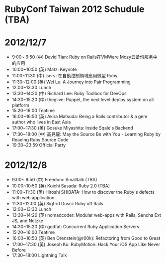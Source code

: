 RubyConf Taiwan 2012 Schudule (TBA)
==

2012/12/7
===

* 9:00~ 9:50 (中) David Tian: Ruby on Rails在VMWare Mozy云备份服务中的应用
* 10:00~10:50 (英) Matz: Keynote
* 11:00~11:30 (中) jserv: 在自動控制領域應用微型 Ruby
* 11:30~12:00 (英) Wei Lu: A Journey into Pair Programming
* 12:00~13:30 Lunch
* 13:30~14:20 (中) Richard Lee: Ruby Toolbox for DevOps
* 14:30~15:20 (中) thegiive: Puppet, the next level deploy system on all platform
* 15:20~16:00 Teatime
* 16:00~16:50 (英) Akira Matsuda: Being a Rails contributor & a gem author who lives in East Asia
* 17:00~17:30 (英) Gosuke Miyashita: Inside Sqale's Backend
* 17:30~18:00 (中) 高見龍: May the Source Be with You - Learning Ruby by Reading Ruby Source Code
* 19:30~23:59 Official Party

2012/12/8
===

* 9:00~ 9:50 (中) Freedom: Smalltalk (TBA)
* 10:00~10:50 (英) Koichi Sasada: Ruby 2.0 (TBA)
* 11:00~11:30 (英) Hiroshi SHIBATA: How to discover the Ruby's defects with web application.
* 11:30~12:00 (英) Sigfrid Dusci: Ruby off Rails
* 12:00~13:30 Lunch
* 13:30~14:20 (英) nomadcoder: Modular web-apps with Rails, Sencha Ext JS, and Netzke 
* 14:30~15:20 (中) godfat: Concurrent Ruby Application Servers
* 15:20~16:00 Teatime
* 16:00~16:50 (英) Ben Orenstein(@r00k): Refactoring from Good to Great
* 17:00~17:30 (英) Joseph Ku: RubyMotion: Hack Your iOS App Like Never Before
* 17:30~18:00 Lightning Talk